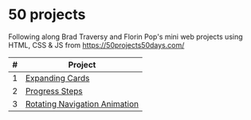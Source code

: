 # 50 projects
Following along Brad Traversy and Florin Pop's mini web projects using HTML, CSS & JS from https://50projects50days.com/

|  #  | Project                                                                                            |   
| --- | -------------------------------------------------------------------------------------------------- |
|  1  | [Expanding Cards](https://mllim15.github.io/50/Project%201%20-%20Expanding%20Cards/index.html)     |
|  2  | [Progress Steps](https://mllim15.github.io/50/Project%202%20-%20Progress%20Steps/index.html)       |
|  3  | [Rotating Navigation Animation](https://mllim15.github.io/50/Project%203%20-%Rotating%20Navigation%20Animation/index.html)       |
